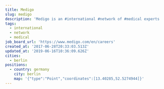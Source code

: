 ```yaml
---
title: Medigo
slug: medigo
description: 'Medigo is an #international #network of #medical experts'
tags:
  - international
  - network
  - medical
job_board_url: 'https://www.medigo.com/en/careers'
created_at: '2017-06-28T20:33:03.513Z'
updated_at: '2019-06-16T10:36:09.626Z'
cities:
  - berlin
positions:
  - country: germany
    city: berlin
    map: '{"type":"Point","coordinates":[13.40285,52.5274944]}'
---
```


